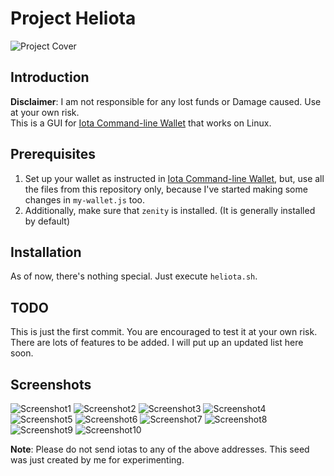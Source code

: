 # Project Heliota
![Project Cover](https://i.imgur.com/RjLkxlg.png)
## Introduction
**Disclaimer**: I am not responsible for any lost funds or Damage caused. Use at
your own risk.<br>
This is a GUI for [Iota Command-line Wallet](https://github.com/MichaelSchwab/iota-commandline-wallet)
that works on Linux.

## Prerequisites
1. Set up your wallet as instructed in [Iota Command-line Wallet](https://github.com/MichaelSchwab/iota-commandline-wallet), but, use all the files from this repository only, because I've started making some changes in `my-wallet.js` too.
2. Additionally, make sure that `zenity` is installed. (It is generally installed
  by default)

## Installation
As of now, there's nothing special. Just execute `heliota.sh`.

## TODO
This is just the first commit. You are encouraged to test it at your own risk.
There are lots of features to be added. I will put up an updated list here soon.

## Screenshots
![Screenshot1](https://i.imgur.com/Wb9m0mo.png)
![Screenshot2](https://i.imgur.com/SuZ6YwS.png)
![Screenshot3](https://i.imgur.com/Vtw1nfh.png)
![Screenshot4](https://i.imgur.com/PY1WhYb.png)
![Screenshot5](https://i.imgur.com/yG9nfFA.png)
![Screenshot6](https://i.imgur.com/7Wf8UfC.png)
![Screenshot7](https://i.imgur.com/yluTds6.png)
![Screenshot8](https://i.imgur.com/zhDsZWq.png)
![Screenshot9](https://i.imgur.com/WG6hoB7.png)
![Screenshot10](https://i.imgur.com/U67Fudc.png)

**Note**: Please do not send iotas to any of the above addresses. This seed was just created by me for experimenting.
